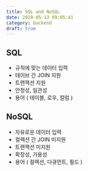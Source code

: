 ```yaml
---
title: SQL and NoSQL
date: 2020-05-13 09:05:41
category: backend
draft: true
---
```


## SQL

- 규칙에 맞는 데이터 입력
- 테이브 간 JOIN 지원
- 트랜잭션 지원
- 안정성, 일관성
- 용어 ( 테이블, 로우, 칼럼 )

## NoSQL

- 자유로운 데이터 입력
- 컬랙션 간 JOIN 미지원
- 트랜잭션 미지원
- 확장성, 가용성
- 용어 ( 컬렉션, 다큐먼트, 필드 )
